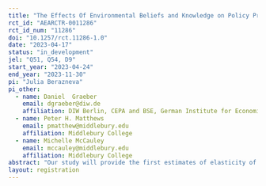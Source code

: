 ```yaml
---
title: "The Effects Of Environmental Beliefs and Knowledge on Policy Preferences and Expected Behaviors"
rct_id: "AEARCTR-0011286"
rct_id_num: "11286"
doi: "10.1257/rct.11286-1.0"
date: "2023-04-17"
status: "in_development"
jel: "Q51, Q54, D9"
start_year: "2023-04-24"
end_year: "2023-11-30"
pi: "Julia Berazneva"
pi_other:
  - name: Daniel  Graeber
    email: dgraeber@diw.de
    affiliation: DIW Berlin, CEPA and BSE, German Institute for Economic Research (DIW Berlin)
  - name: Peter H. Matthews
    email: pmatthew@middlebury.edu
    affiliation: Middlebury College
  - name: Michelle McCauley
    email: mccauley@middlebury.edu
    affiliation: Middlebury College
abstract: "Our study will provide the first estimates of elasticity of climate concerns with respect to beliefs about the near-term impacts of climate change. In addition, it will provide important evidence on the socio-economic determinants of environmental preferences in Germany. The results will help design efficient measures to mitigate climate change."
layout: registration
---
```


